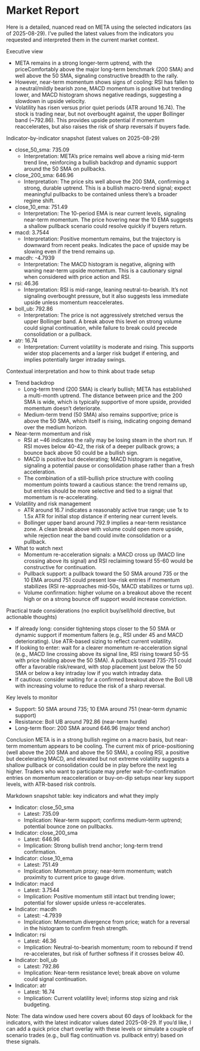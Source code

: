 # Market Report

Here is a detailed, nuanced read on META using the selected indicators (as of 2025-08-29). I’ve pulled the latest values from the indicators you requested and interpreted them in the current market context.

Executive view
- META remains in a strong longer-term uptrend, with the priceComfortably above the major long-term benchmark (200 SMA) and well above the 50 SMA, signaling constructive breadth to the rally.
- However, near-term momentum shows signs of cooling: RSI has fallen to a neutral/mildly bearish zone, MACD momentum is positive but trending lower, and MACD histogram shows negative readings, suggesting a slowdown in upside velocity.
- Volatility has risen versus prior quiet periods (ATR around 16.74). The stock is trading near, but not overbought against, the upper Bollinger band (~792.86). This provides upside potential if momentum reaccelerates, but also raises the risk of sharp reversals if buyers fade.

Indicator-by-indicator snapshot (latest values on 2025-08-29)
- close_50_sma: 735.09
  - Interpretation: META’s price remains well above a rising mid-term trend line, reinforcing a bullish backdrop and dynamic support around the 50 SMA on pullbacks.
- close_200_sma: 646.96
  - Interpretation: The price sits well above the 200 SMA, confirming a strong, durable uptrend. This is a bullish macro-trend signal; expect meaningful pullbacks to be contained unless there’s a broader regime shift.
- close_10_ema: 751.49
  - Interpretation: The 10-period EMA is near current levels, signaling near-term momentum. The price hovering near the 10 EMA suggests a shallow pullback scenario could resolve quickly if buyers return.
- macd: 3.7544
  - Interpretation: Positive momentum remains, but the trajectory is downward from recent peaks. Indicates the pace of upside may be slowing even if the trend remains up.
- macdh: -4.7939
  - Interpretation: The MACD histogram is negative, aligning with waning near-term upside momentum. This is a cautionary signal when considered with price action and RSI.
- rsi: 46.36
  - Interpretation: RSI is mid-range, leaning neutral-to-bearish. It’s not signaling overbought pressure, but it also suggests less immediate upside unless momentum reaccelerates.
- boll_ub: 792.86
  - Interpretation: The price is not aggressively stretched versus the upper Bollinger band. A break above this level on strong volume could signal continuation, while failure to break could precede consolidation or a pullback.
- atr: 16.74
  - Interpretation: Current volatility is moderate and rising. This supports wider stop placements and a larger risk budget if entering, and implies potentially larger intraday swings.

Contextual interpretation and how to think about trade setup
- Trend backdrop
  - Long-term trend (200 SMA) is clearly bullish; META has established a multi-month uptrend. The distance between price and the 200 SMA is wide, which is typically supportive of more upside, provided momentum doesn’t deteriorate.
  - Medium-term trend (50 SMA) also remains supportive; price is above the 50 SMA, which itself is rising, indicating ongoing demand over the medium horizon.
- Near-term momentum and risk
  - RSI at ~46 indicates the rally may be losing steam in the short run. If RSI moves below 40-42, the risk of a deeper pullback grows; a bounce back above 50 could be a bullish sign.
  - MACD is positive but decelerating; MACD histogram is negative, signaling a potential pause or consolidation phase rather than a fresh acceleration.
  - The combination of a still-bullish price structure with cooling momentum points toward a cautious stance: the trend remains up, but entries should be more selective and tied to a signal that momentum is re-accelerating.
- Volatility and risk management
  - ATR around 16.7 indicates a reasonably active true range; use 1x to 1.5x ATR for initial stop distance if entering near current levels.
  - Bollinger upper band around 792.9 implies a near-term resistance zone. A clean break above with volume could open more upside, while rejection near the band could invite consolidation or a pullback.
- What to watch next
  - Momentum re-acceleration signals: a MACD cross up (MACD line crossing above its signal) and RSI reclaiming toward 55-60 would be constructive for continuation.
  - Pullback support: a pullback toward the 50 SMA around 735 or the 10 EMA around 751 could present low-risk entries if momentum stabilizes (RSI re-approaches mid-50s, MACD stabilizes or turns up).
  - Volume confirmation: higher volume on a breakout above the recent high or on a strong bounce off support would increase conviction.

Practical trade considerations (no explicit buy/sell/hold directive, but actionable thoughts)
- If already long: consider tightening stops closer to the 50 SMA or dynamic support if momentum falters (e.g., RSI under 45 and MACD deteriorating). Use ATR-based sizing to reflect current volatility.
- If looking to enter: wait for a clearer momentum re-acceleration signal (e.g., MACD line crossing above its signal line, RSI rising toward 50-55 with price holding above the 50 SMA). A pullback toward 735-751 could offer a favorable risk/reward, with stop placement just below the 50 SMA or below a key intraday low if you watch intraday data.
- If cautious: consider waiting for a confirmed breakout above the Boll UB with increasing volume to reduce the risk of a sharp reversal.

Key levels to monitor
- Support: 50 SMA around 735; 10 EMA around 751 (near-term dynamic support)
- Resistance: Boll UB around 792.86 (near-term hurdle)
- Long-term floor: 200 SMA around 646.96 (major trend anchor)

Conclusion
META is in a strong bullish regime on a macro basis, but near-term momentum appears to be cooling. The current mix of price-positioning (well above the 200 SMA and above the 50 SMA), a cooling RSI, a positive but decelerating MACD, and elevated but not extreme volatility suggests a shallow pullback or consolidation could be in play before the next leg higher. Traders who want to participate may prefer wait-for-confirmation entries on momentum reacceleration or buy-on-dip setups near key support levels, with ATR-based risk controls.

Markdown snapshot table: key indicators and what they imply
- Indicator: close_50_sma
  - Latest: 735.09
  - Implication: Near-term support; confirms medium-term uptrend; potential bounce zone on pullbacks.
- Indicator: close_200_sma
  - Latest: 646.96
  - Implication: Strong bullish trend anchor; long-term trend confirmation.
- Indicator: close_10_ema
  - Latest: 751.49
  - Implication: Momentum proxy; near-term momentum; watch proximity to current price to gauge drive.
- Indicator: macd
  - Latest: 3.7544
  - Implication: Positive momentum still intact but trending lower; potential for slower upside unless re-accelerates.
- Indicator: macdh
  - Latest: -4.7939
  - Implication: Momentum divergence from price; watch for a reversal in the histogram to confirm fresh strength.
- Indicator: rsi
  - Latest: 46.36
  - Implication: Neutral-to-bearish momentum; room to rebound if trend re-accelerates, but risk of further softness if it crosses below 40.
- Indicator: boll_ub
  - Latest: 792.86
  - Implication: Near-term resistance level; break above on volume could signal continuation.
- Indicator: atr
  - Latest: 16.74
  - Implication: Current volatility level; informs stop sizing and risk budgeting.

Note: The data window used here covers about 60 days of lookback for the indicators, with the latest indicator values dated 2025-08-29. If you’d like, I can add a quick price chart overlay with these levels or simulate a couple of scenario trades (e.g., bull flag continuation vs. pullback entry) based on these signals.
